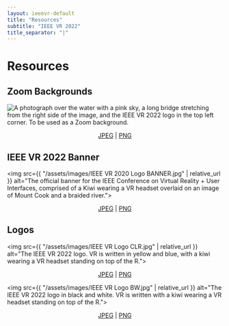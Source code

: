 ```yaml
---
layout: ieeevr-default
title: "Resources"
subtitle: "IEEE VR 2022"
title_separator: "|"
---
```


<div>
<h1 id="resources"> Resources </h1>

<h2 id="zoom-backgrounds"> Zoom Backgrounds </h2>

<div>
<img src={{ "/assets/images/zoom_backgrounds/IEEE VR22 Zoom background virtual.jpg" | relative_url }} alt="A photograph over the water with a pink sky, a long bridge stretching from the right side of the image, and the IEEE VR 2022 logo in the top left corner. To be used as a Zoom background.">
<p style="text-align: center ! important;">
	<a href={{ "/assets/images/zoom_backgrounds/IEEE VR22 Zoom background virtual.jpg" | relative_url }}>JPEG</a> &#124; <a href={{ "/assets/images/zoom_backgrounds/IEEE VR22 Zoom background virtual.png" | relative_url }}>PNG</a>
</p>

<!--<img src={{ "/assets/images/zoom_backgrounds/IEEE VR22 Zoom background.jpg" | relative_url }} alt="An aerial photograph of Christchurch with the IEEE VR 2022 logo in the top left corner. To be used as a Zoom background.">
<p style="text-align: center ! important;">
	<a href={{ "/assets/images/zoom_backgrounds/IEEE VR22 Zoom background.jpg" | relative_url }}>JPEG</a> &#124; <a href={{ "/assets/images/zoom_backgrounds/IEEE VR22 Zoom background.png" | relative_url }}>PNG</a>
</p>-->
</div>

<h2 id="banner"> IEEE VR 2022 Banner </h2>

<img src={{ "/assets/images/IEEE VR 2020 Logo BANNER.jpg" | relative_url }} alt="The official banner for the IEEE Conference on Virtual Reality + User Interfaces, comprised of a Kiwi wearing a VR headset overlaid on an image of Mount Cook and a braided river.">
<p style="text-align: center ! important;">
	<a href={{ "/assets/images/IEEE VR 2020 Logo BANNER.jpg" | relative_url }}>JPEG</a> &#124; <a href={{ "/assets/images/IEEE VR 2020 Logo BANNER.png" | relative_url }}>PNG</a>
</p>


<h2 id="logos"> Logos </h2>

<img src={{ "/assets/images/IEEE VR Logo CLR.jpg" | relative_url }} alt="The IEEE VR 2022 logo. VR is written in yellow and blue, with a kiwi wearing a VR headset standing on top of the R.">
<p style="text-align: center ! important;">
	<a href={{ "/assets/images/IEEE VR Logo CLR.jpg" | relative_url }}>JPEG</a> &#124; <a href={{ "/assets/images/IEEE VR Logo CLR.png" | relative_url }}>PNG</a>
</p>

<img src={{ "/assets/images/IEEE VR Logo BW.jpg" | relative_url }} alt="The IEEE VR 2022 logo in black and white. VR is written with a kiwi wearing a VR headset standing on top of the R.">
<p style="text-align: center ! important;">
	<a href={{ "/assets/images/IEEE VR Logo BW.jpg" | relative_url }}>JPEG</a> &#124; <a href={{ "/assets/images/IEEE VR Logo BW.png" | relative_url }}>PNG</a>
</p>
 
</div>